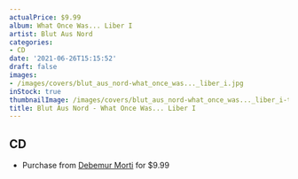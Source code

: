 ```yaml
---
actualPrice: $9.99
album: What Once Was... Liber I
artist: Blut Aus Nord
categories:
- CD
date: '2021-06-26T15:15:52'
draft: false
images:
- /images/covers/blut_aus_nord-what_once_was..._liber_i.jpg
inStock: true
thumbnailImage: /images/covers/blut_aus_nord-what_once_was..._liber_i-thumb.jpg
title: Blut Aus Nord - What Once Was... Liber I
---
```


## CD
* Purchase from [Debemur Morti](https://debemurmorti.aisamerch.com/item/74841) for $9.99
